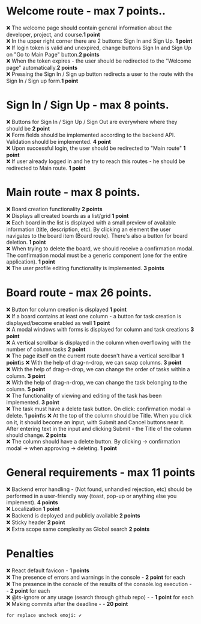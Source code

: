   # Welcome route - max 7 points..
  ❌ The welcome page should contain general information about the developer, project, and course.**1 point** \
  ❌ In the upper right corner there are 2 buttons: Sign In and Sign Up. **1 point** \
  ❌ If login token is valid and unexpired, change buttons Sign In and Sign Up on "Go to Main Page" button.**2 points** \
  ❌ When the token expires - the user should be redirected to the "Welcome page" automatically.**2 points** \
  ❌ Pressing the Sign In / Sign up button redirects a user to the route with the Sign In / Sign up form.**1 point**

 # Sign In / Sign Up - max 8 points.
  ❌ Buttons for Sign In / Sign Up / Sign Out are everywhere where they should be **2 point** \
  ❌ Form fields should be implemented according to the backend API. Validation should be implemented. **4 point** \
  ❌ Upon successful login, the user should be redirected to "Main route" **1 point** \
  ❌ If user already logged in and he try to reach this routes - he should be redirected to Main route. **1 point**
# Main route - max 8 points.
  ❌ Board creation functionality **2 points** \
  ❌ Displays all created boards as a list/grid **1 point** \
  ❌ Each board in the list is displayed with a small preview of available information (title, description, etc). By clicking an element the user navigates to the board item (Board route). There's also a button for board deletion. **1 point** \
  ❌ When trying to delete the board, we should receive a confirmation modal. The confirmation modal must be a generic component (one for the entire application). **1 point** \
  ❌ The user profile editing functionality is implemented. **3 points**
# Board route - max 26 points.
  ❌ Button for column creation is displayed **1 point**\
  ❌ If a board contains at least one column - a button for task creation is displayed/become enabled as well **1 point** \
  ❌ A modal windows with forms is displayed for column and task creations **3 point**\
  ❌ A vertical scrollbar is displayed in the column when overflowing with the number of column tasks **2 point**\
  ❌ The page itself on the current route doesn't have a vertical scrollbar **1 point**\s
  ❌ With the help of drag-n-drop, we can swap columns. **3 point**\
  ❌ With the help of drag-n-drop, we can change the order of tasks within a column. **3 point**\
  ❌ With the help of drag-n-drop, we can change the task belonging to the column. **5 point**\
  ❌ The functionality of viewing and editing of the task has been implemented. **3 point**\
  ❌ The task must have a delete task button. On click: confirmation modal -> delete. **1 point**\s
  ❌ At the top of the column should be Title. When you click on it, it should become an input, with Submit and Cancel buttons near it. After entering text in the input and clicking Submit - the Title of the column should change. **2 points** \
  ❌ The column should have a delete button. By clicking -> confirmation modal -> when approving -> deleting. **1 point**
 # General requirements - max 11 points
  ❌ Backend error handling - (Not found, unhandled rejection, etc) should be performed in a user-friendly way (toast, pop-up or anything else you implement). **4 points**\
  ❌ Localization **1 point**\
  ❌ Backend is deployed and publicly available **2 points** \
  ❌ Sticky header **2 point** \
  ❌ Extra scope same complexity as Global search **2 points**
 # Penalties
  ❌ React default favicon - **1 points**\
  ❌ The presence of errors and warnings in the console - **2 point** for each \
  ❌ The presence in the console of the results of the console.log execution - - **2 point** for each \
  ❌ @ts-ignore or any usage (search through github repo) - - **1 point** for each \
  ❌ Making commits after the deadline - - **20 point**

    for replace uncheck emoji: ✔️ 